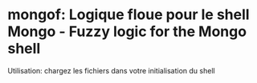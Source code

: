 # mongof: Logique floue pour le shell Mongo - Fuzzy logic for the Mongo shell

Utilisation: chargez les fichiers dans votre initialisation du shell

